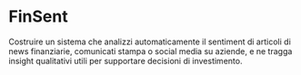 # FinSent
Costruire un sistema che analizzi automaticamente il sentiment di articoli di news finanziarie, comunicati stampa o social media su aziende, e ne tragga insight qualitativi utili per supportare decisioni di investimento.
